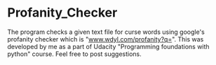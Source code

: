Profanity_Checker
=================

The program checks a given text file for curse words using google's profanity checker which is "www.wdyl.com/profanity?q=".
This was developed by me as a part of Udacity "Programming foundations with python" course. Feel free to post suggestions.
